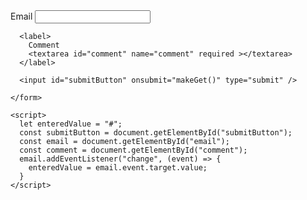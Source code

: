 <html lang="en">
  <head>
    <meta charset="UTF-8">
    <meta name="viewport" content="width=device-width, initial-scale=1.0">
    <meta http-equiv="X-UA-Compatible" content="ie=edge">
    <title>QR Test</title>
    <link rel="stylesheet" href="style.css">
  </head>
  <body>
    <form action="https://qrtester.github.io/${enteredValue}">
      <label>
        Email
        <input id="email" name="email" type="email" required />
      </label>
    
      <label>
        Comment
        <textarea id="comment" name="comment" required ></textarea>
      </label>
    
      <input id="submitButton" onsubmit="makeGet()" type="submit" />
      
    </form>

    <script>
      let enteredValue = "#";
      const submitButton = document.getElementById("submitButton");
      const email = document.getElementById("email");
      const comment = document.getElementById("comment");
      email.addEventListener("change", (event) => {
        enteredValue = email.event.target.value;
      }
    </script>
  </body>
</html>

